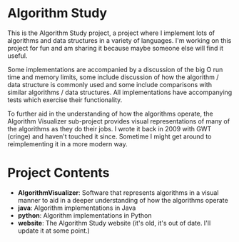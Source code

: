 Algorithm Study
===============

This is the Algorithm Study project, a project where I implement lots of algorithms and data structures
in a variety of languages. I'm working on this project for fun and am sharing it because maybe someone
else will find it useful.

Some implementations are accompanied by a discussion of the big O run time and memory limits, some
include discussion of how the algorithm / data structure is commonly used and some include comparisons
with similar algorithms / data structures. All implementations have accompanying tests which exercise
their functionality.

To further aid in the understanding of how the algorithms operate, the Algorithm Visualizer sub-project
provides visual representations of many of the algorithms as they do their jobs. I wrote it back in 2009
with GWT (cringe) and haven't touched it since. Sometime I might get around to reimplementing it in a
more modern way.


Project Contents
================

- **AlgorithmVisualizer**: Software that represents algorithms in a visual manner to aid in a deeper
  understanding of how the algorithms operate
- **java**: Algorithm implementations in Java
- **python**: Algorithm implementations in Python
- **website**: The Algorithm Study website (it's old, it's out of date. I'll update it at some point.)
